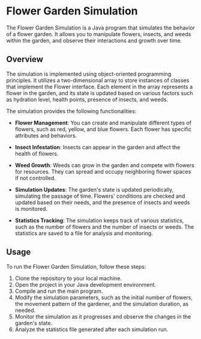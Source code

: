 # Flower Garden Simulation

The Flower Garden Simulation is a Java program that simulates the behavior of a flower garden. It allows you to manipulate flowers, insects, and weeds within the garden, and observe their interactions and growth over time.

## Overview

The simulation is implemented using object-oriented programming principles. It utilizes a two-dimensional array to store instances of classes that implement the Flower interface. Each element in the array represents a flower in the garden, and its state is updated based on various factors such as hydration level, health points, presence of insects, and weeds.

The simulation provides the following functionalities:

- **Flower Management**: You can create and manipulate different types of flowers, such as red, yellow, and blue flowers. Each flower has specific attributes and behaviors.

- **Insect Infestation**: Insects can appear in the garden and affect the health of flowers.

- **Weed Growth**: Weeds can grow in the garden and compete with flowers for resources. They can spread and occupy neighboring flower spaces if not controlled.

- **Simulation Updates**: The garden's state is updated periodically, simulating the passage of time. Flowers' conditions are checked and updated based on their needs, and the presence of insects and weeds is monitored.

- **Statistics Tracking**: The simulation keeps track of various statistics, such as the number of flowers and the number of insects or weeds. The statistics are saved to a file for analysis and monitoring.

## Usage

To run the Flower Garden Simulation, follow these steps:

1. Clone the repository to your local machine.
2. Open the project in your Java development environment.
3. Compile and run the main program.
4. Modify the simulation parameters, such as the initial number of flowers, the movement pattern of the gardener, and the simulation duration, as needed.
5. Monitor the simulation as it progresses and observe the changes in the garden's state.
6. Analyze the statistics file generated after each simulation run.
